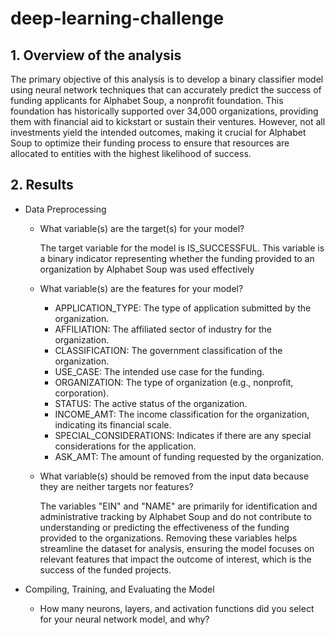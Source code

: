 # deep-learning-challenge
## 1. Overview of the analysis
The primary objective of this analysis is to develop a binary classifier model using neural network techniques that can accurately predict the success of funding applicants for Alphabet Soup, a nonprofit foundation. This foundation has historically supported over 34,000 organizations, providing them with financial aid to kickstart or sustain their ventures. However, not all investments yield the intended outcomes, making it crucial for Alphabet Soup to optimize their funding process to ensure that resources are allocated to entities with the highest likelihood of success.

## 2. Results
 * Data Preprocessing
   - What variable(s) are the target(s) for your model?
     
     The target variable for the model is IS_SUCCESSFUL. This variable is a binary indicator representing whether the 
     funding provided to an organization by Alphabet Soup was used effectively
     
   - What variable(s) are the features for your model?  
     - APPLICATION_TYPE: The type of application submitted by the organization.  
     - AFFILIATION: The affiliated sector of industry for the organization.  
     - CLASSIFICATION: The government classification of the organization.  
     - USE_CASE: The intended use case for the funding.  
     - ORGANIZATION: The type of organization (e.g., nonprofit, corporation).  
     - STATUS: The active status of the organization.  
     - INCOME_AMT: The income classification for the organization, indicating its financial scale.  
     - SPECIAL_CONSIDERATIONS: Indicates if there are any special considerations for the application.  
     - ASK_AMT: The amount of funding requested by the organization.

   - What variable(s) should be removed from the input data because they are neither targets nor features?
     
     The variables "EIN" and "NAME" are primarily for identification and administrative tracking by Alphabet Soup and do 
     not contribute to understanding or predicting the effectiveness of the funding provided to the organizations. 
     Removing these variables helps streamline the dataset for analysis, ensuring the model focuses on relevant features 
     that impact the outcome of interest, which is the success of the funded projects.

* Compiling, Training, and Evaluating the Model  
  - How many neurons, layers, and activation functions did you select for your neural network model, and why?  
